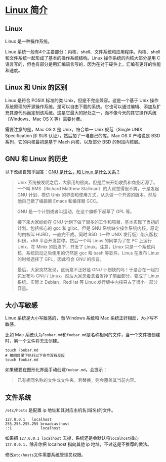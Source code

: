 # [Linux 简介](https://github.com/yeshiqing/Blog/issues/3)

## Linux

Linux 是一种操作系统。

Linux 系统一般有4个主要部分：内核、shell、文件系统和应用程序。内核、shell和文件系统一起形成了基本的操作系统结构。Linux 操作系统的内核大部分是用 C 语言写的，但也有部分是用汇编语言写的，因为在对于硬件上，汇编有更好的性能和速度。

## Linux 和 Unix 的区别

Linux 是符合 POSIX 标准的类 Unix，但是不完全兼容。这是一个基于 Unix 操作系统原理的开源操作系统，是可以自由下载的系统。它也可以通过编辑、添加及扩充其源代码而定制该系统。这是它最大的好处之一，而不像今天的其它操作系统（Windows、Mac OS X 等）需要付费。

需要注意的是，Mac OS X 是 Unix，符合单一 Unix 规范（Single UNIX Specification 即 SUS 认证），然后加了一堆自己的库。Mac OS X 严格说是 BSD 系列，它的内核最初是基于 Mach 内核，以及部分   BSD 的附加内核层。

## GNU 和 Linux 的历史

以下改编自知乎回答：[GNU 是什么，和 Linux 是什么关系？](https://www.zhihu.com/question/319783573/answer/656033035)

> Unix 系统被发明之后，大家用的很爽。但是后来开始收费和商业闭源了。一个叫 RMS（Richard Matthew Stallman）的大叔觉得很不爽，于是发起 GNU 计划，模仿 Unix 的界面和使用方式，从头做一个开源的版本。然后他自己做了编辑器 Emacs 和编译器 GCC。
>
> GNU 是一个计划或者叫运动。在这个旗帜下起草了 GPL 等。
>
> 接下来大家纷纷在 GNU 计划下做了很多的工作和项目，基本实现了当初的计划。包括核心的 gcc 和 glibc。但是 GNU 系统缺少操作系统内核。原定的内核叫 HURD，一直完不成。同时 BSD（一种 UNIX 发行版）陷入版权纠纷，x86 平台开发暂停。然后一个叫 Linus 的同学为了在 PC 上运行 Unix，在 Minix 的启发下，开发了 Linux。注意，Linux 只是一个系统内核，系统启动之后使用的仍然是 gcc 和 bash 等软件。Linus 在发布 Linux 的时候选择了 GPL，因此符合 GNU 的宗旨。
>
> 最后，大家突然发现，这玩意不正好是 GNU 计划缺的吗！于是合在一起打包发布叫 GNU / Linux。然后大家念着念着省掉了前面部分，变成了 Linux 系统。实际上 Debian，RedHat 等 Linux 发行版中内核只占了很小一部分容量。



## 大小写敏感

Linux 系统是大小写敏感的，而 Windows 系统和 Mac 系统正好相反，大小写不敏感。

比如 Mac 系统认为`Foobar.md`和`foobar.md`是名称相同的文件，当一个文件被创建时，另一个文件将无法创建。

```shell
touch Foobar.md
# 相同目录下执行以下命令没有反应
touch foobar.md
```

如果硬要在图形化界面手动创建`foobar.md`，会提示：

> 已有相同名称的文件或文件夹。若替换，则会覆盖其当前内容。

## 文件系统

`/etc/hosts` 是配置 ip 地址和其对应主机名(域名)的文件。

```shell
127.0.0.1   localhost
255.255.255.255 broadcasthost
::1             localhost
```

如果把 `127.0.0.1 localhost` 去掉，系统还是会默认将`localhost`指向`127.0.0.1`，除非你把 localhost 指向其他 ip 地址，不过这是不推荐的做法。

修改`etc/hosts`文件需要系统管理员权限。